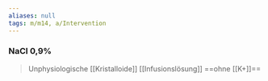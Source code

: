 ```yaml
---
aliases: null
tags: m/m14, a/Intervention
---
```

### NaCl 0,9%
> Unphysiologische [[Kristalloide]] [[Infusionslösung]] ==ohne [[K+]]==